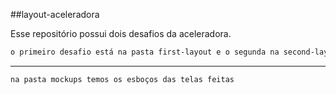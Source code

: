 ##layout-aceleradora

Esse repositório possui dois desafios da aceleradora.

```bash 
o primeiro desafio está na pasta first-layout e o segunda na second-layout, com seus respectivos assets :)
```
-----------------------------------------------------------------------------------------------------------------------------------------------------------
```bash 
na pasta mockups temos os esboços das telas feitas
```
